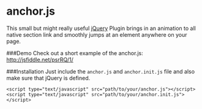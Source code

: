 anchor.js
======

This small but might really useful [jQuery](http://www.jquery.com) Plugin brings in an animation to all native section link and smoothly jumps at an element anywhere on your page.

###Demo
Check out a short example of the anchor.js:<br>
http://jsfiddle.net/psrRQ/1/

###Installation
Just include the `anchor.js` and `anchor.init.js` file and also make sure that jQuery is defined.

```
<script type="text/javascript" src="path/to/your/anchor.js"></script>
<script type="text/javascript" src="path/to/your/anchor.init.js"></script>
```
